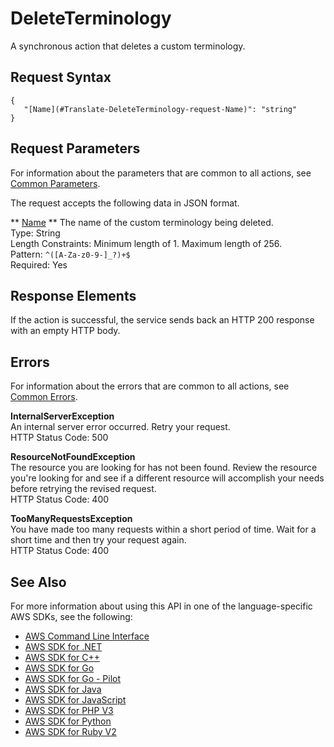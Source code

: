 # DeleteTerminology<a name="API_DeleteTerminology"></a>

A synchronous action that deletes a custom terminology\.

## Request Syntax<a name="API_DeleteTerminology_RequestSyntax"></a>

```
{
   "[Name](#Translate-DeleteTerminology-request-Name)": "string"
}
```

## Request Parameters<a name="API_DeleteTerminology_RequestParameters"></a>

For information about the parameters that are common to all actions, see [Common Parameters](CommonParameters.md)\.

The request accepts the following data in JSON format\.

 ** [Name](#API_DeleteTerminology_RequestSyntax) **   <a name="Translate-DeleteTerminology-request-Name"></a>
The name of the custom terminology being deleted\.   
Type: String  
Length Constraints: Minimum length of 1\. Maximum length of 256\.  
Pattern: `^([A-Za-z0-9-]_?)+$`   
Required: Yes

## Response Elements<a name="API_DeleteTerminology_ResponseElements"></a>

If the action is successful, the service sends back an HTTP 200 response with an empty HTTP body\.

## Errors<a name="API_DeleteTerminology_Errors"></a>

For information about the errors that are common to all actions, see [Common Errors](CommonErrors.md)\.

 **InternalServerException**   
An internal server error occurred\. Retry your request\.  
HTTP Status Code: 500

 **ResourceNotFoundException**   
The resource you are looking for has not been found\. Review the resource you're looking for and see if a different resource will accomplish your needs before retrying the revised request\.  
HTTP Status Code: 400

 **TooManyRequestsException**   
 You have made too many requests within a short period of time\. Wait for a short time and then try your request again\.  
HTTP Status Code: 400

## See Also<a name="API_DeleteTerminology_SeeAlso"></a>

For more information about using this API in one of the language\-specific AWS SDKs, see the following:
+  [AWS Command Line Interface](https://docs.aws.amazon.com/goto/aws-cli/translate-2017-07-01/DeleteTerminology) 
+  [AWS SDK for \.NET](https://docs.aws.amazon.com/goto/DotNetSDKV3/translate-2017-07-01/DeleteTerminology) 
+  [AWS SDK for C\+\+](https://docs.aws.amazon.com/goto/SdkForCpp/translate-2017-07-01/DeleteTerminology) 
+  [AWS SDK for Go](https://docs.aws.amazon.com/goto/SdkForGoV1/translate-2017-07-01/DeleteTerminology) 
+  [AWS SDK for Go \- Pilot](https://docs.aws.amazon.com/goto/SdkForGoPilot/translate-2017-07-01/DeleteTerminology) 
+  [AWS SDK for Java](https://docs.aws.amazon.com/goto/SdkForJava/translate-2017-07-01/DeleteTerminology) 
+  [AWS SDK for JavaScript](https://docs.aws.amazon.com/goto/AWSJavaScriptSDK/translate-2017-07-01/DeleteTerminology) 
+  [AWS SDK for PHP V3](https://docs.aws.amazon.com/goto/SdkForPHPV3/translate-2017-07-01/DeleteTerminology) 
+  [AWS SDK for Python](https://docs.aws.amazon.com/goto/boto3/translate-2017-07-01/DeleteTerminology) 
+  [AWS SDK for Ruby V2](https://docs.aws.amazon.com/goto/SdkForRubyV2/translate-2017-07-01/DeleteTerminology) 